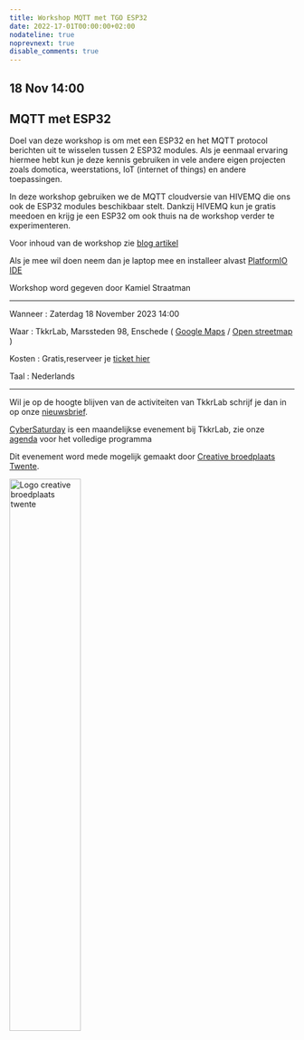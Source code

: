 ```yaml
---
title: Workshop MQTT met TGO ESP32
date: 2022-17-01T00:00:00+02:00
nodateline: true
noprevnext: true
disable_comments: true
---
```


## 18 Nov 14:00 ##

<!--- 
<div style="margin: 0 15% 5%;">
<img src="/images/kicad_pcbnew.png" width="450px"  alt="KiCad PCB design">
</div>
--->

## MQTT met ESP32 
Doel van deze workshop is om met een ESP32 en het MQTT protocol berichten uit te wisselen tussen 2 ESP32 modules. Als je eenmaal ervaring hiermee hebt kun je deze kennis gebruiken in vele andere eigen projecten zoals domotica, weerstations, IoT (internet of things) en andere toepassingen.

In deze workshop gebruiken we de MQTT cloudversie van HIVEMQ die ons ook de ESP32 modules beschikbaar stelt. Dankzij HIVEMQ kun je gratis meedoen en krijg je een ESP32 om ook thuis na de workshop verder te experimenteren.

Voor inhoud van de workshop zie [blog artikel](https://www.hivemq.com/article/iot-tutorial-bidirectional-mqtt-communication-esp32/)

Als je mee wil doen neem dan je laptop mee en installeer alvast [PlatformIO IDE](]https://platformio.org/platformio-ide)

Workshop word gegeven door Kamiel Straatman 

<hr>

Wanneer : Zaterdag 18 November 2023 14:00

Waar : TkkrLab, Marssteden 98, Enschede ( [Google Maps](https://www.google.com/maps/place/TkkrLab/@52.2162911,6.8203277,19z/data=!4m8!1m2!3m1!2sTkkrLab!3m4!1s0x47b8146d5a073413:0x19afd02a9c840a4!8m2!3d52.216342!4d6.8205508) / [Open streetmap](https://www.openstreetmap.org/search?query=marssteden%2098%2Censchede#map=19/52.21634/6.82055) )


Kosten : Gratis,reserveer je [ticket hier](https://tickets.tkkrlab.space/TkkrLab/7nfxc/)

Taal : Nederlands

<hr>

Wil je op de hoogte blijven van de activiteiten van TkkrLab schrijf je dan in op onze [nieuwsbrief](http://eepurl.com/gLxrLD).

[CyberSaturday](/cybersaturdays/cybersaturday/) is een maandelijkse evenement bij TkkrLab, zie onze [agenda](/agenda/) voor het volledige programma

Dit evenement word mede mogelijk gemaakt door [Creative broedplaats Twente](http://www.creatievebroedplaatsentwente.nl/).

<img width=50% src="/images/Logo-Creatieve-Broedplaatsen-Twente.jpg"  alt="Logo creative broedplaats twente">
